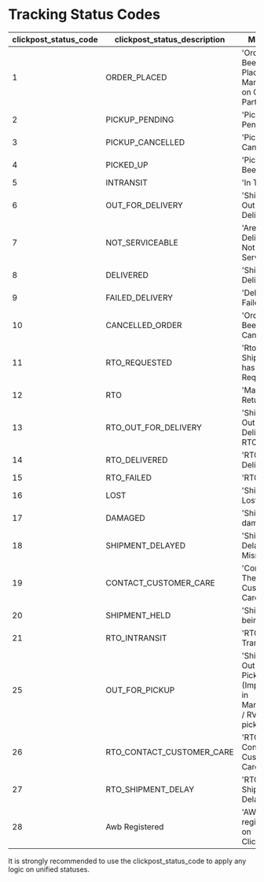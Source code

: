 # Tracking Status Codes

clickpost_status_code | clickpost_status_description | Meaning
----- | ------ |  -------
1 | ORDER_PLACED | 'Order Has Been Placed / Manifested on Courier Partner'
2 | PICKUP_PENDING | 'Pickup Pending'
3 | PICKUP_CANCELLED | 'Pickup Cancelled'
4 | PICKED_UP | 'Pickup Has Been Done'
5 | INTRANSIT | 'In Transit'
6 | OUT_FOR_DELIVERY | 'Shipment Out For Delivery'
7 | NOT_SERVICEABLE | 'Area For Delivery Is Not Servicable'
8 | DELIVERED | 'Shipment Delivered'
9 | FAILED_DELIVERY | 'Delivery Failed'
10 | CANCELLED_ORDER | 'Order Has Been Cancelled'
11 | RTO_REQUESTED | 'Rto For Shipment has been Requested'
12 | RTO     | 'Marked As Return'
13 | RTO_OUT_FOR_DELIVERY | 'Shipment Is Out For Delivery For RTO'
14 | RTO_DELIVERED | 'RTO Delivered'
15 | RTO_FAILED | 'RTO Failed'
16 | LOST     | 'Shipment is Lost'
17 | DAMAGED     | 'Shipment is damaged'
18 | SHIPMENT_DELAYED | 'Shipment Is Delayed Or Misroute'
19 | CONTACT_CUSTOMER_CARE | 'Contact To The Customer Care'
20 | SHIPMENT_HELD | 'Shipment Is being held'
21 | RTO_INTRANSIT | 'RTO In Transit'
25 | OUT_FOR_PICKUP | 'Shipment Out For Pickup' (Important in Marketplace / RVP pickups)
26 | RTO_CONTACT_CUSTOMER_CARE | 'RTO Contact Customer Care'
27 | RTO_SHIPMENT_DELAY | 'RTO Shipment Delayed'
28 | Awb Registered | 'AWB registered on Clickpost'

It is strongly recommended to use the clickpost_status_code to apply any logic on unified statuses.